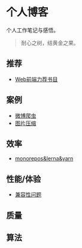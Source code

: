 # 个人博客

个人工作笔记与感悟。

> 耐心之树，结黄金之果。

## 推荐

- [Web前端力荐书目](./recommend/Web前端力荐书目.md)

## 案例

- [微博爬虫](./case/微博爬虫.md)
- [图片压缩](./case/图片压缩.md)

## 效率

- [monorepos&lerna&yarn]()

## 性能/体验

- [兼容性问题](./experience/兼容性问题.md)

## 质量

## 算法
